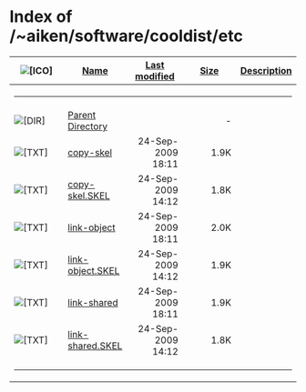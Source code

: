# Index of /~aiken/software/cooldist/etc

<table>
<colgroup>
<col style="width: 20%" />
<col style="width: 20%" />
<col style="width: 20%" />
<col style="width: 20%" />
<col style="width: 20%" />
</colgroup>
<thead>
<tr>
<th><img src="/icons/blank.gif" alt="[ICO]" /></th>
<th><a href="?C=N;O=D">Name</a></th>
<th><a href="?C=M;O=A">Last modified</a></th>
<th><a href="?C=S;O=A">Size</a></th>
<th><a href="?C=D;O=A">Description</a></th>
</tr>
</thead>
<tbody>
<tr>
<th colspan="5"><hr /></th>
</tr>
&#10;<tr>
<td data-valign="top"><img src="/icons/back.gif" alt="[DIR]" /></td>
<td><a href="/~aiken/software/cooldist/">Parent Directory</a></td>
<td> </td>
<td style="text-align: right;">-</td>
<td> </td>
</tr>
<tr>
<td data-valign="top"><img src="/icons/text.gif" alt="[TXT]" /></td>
<td><a href="copy-skel">copy-skel</a></td>
<td style="text-align: right;">24-Sep-2009 18:11</td>
<td style="text-align: right;">1.9K</td>
<td> </td>
</tr>
<tr>
<td data-valign="top"><img src="/icons/text.gif" alt="[TXT]" /></td>
<td><a href="copy-skel.SKEL">copy-skel.SKEL</a></td>
<td style="text-align: right;">24-Sep-2009 14:12</td>
<td style="text-align: right;">1.8K</td>
<td> </td>
</tr>
<tr>
<td data-valign="top"><img src="/icons/text.gif" alt="[TXT]" /></td>
<td><a href="link-object">link-object</a></td>
<td style="text-align: right;">24-Sep-2009 18:11</td>
<td style="text-align: right;">2.0K</td>
<td> </td>
</tr>
<tr>
<td data-valign="top"><img src="/icons/text.gif" alt="[TXT]" /></td>
<td><a href="link-object.SKEL">link-object.SKEL</a></td>
<td style="text-align: right;">24-Sep-2009 14:12</td>
<td style="text-align: right;">1.9K</td>
<td> </td>
</tr>
<tr>
<td data-valign="top"><img src="/icons/text.gif" alt="[TXT]" /></td>
<td><a href="link-shared">link-shared</a></td>
<td style="text-align: right;">24-Sep-2009 18:11</td>
<td style="text-align: right;">1.9K</td>
<td> </td>
</tr>
<tr>
<td data-valign="top"><img src="/icons/text.gif" alt="[TXT]" /></td>
<td><a href="link-shared.SKEL">link-shared.SKEL</a></td>
<td style="text-align: right;">24-Sep-2009 14:12</td>
<td style="text-align: right;">1.8K</td>
<td> </td>
</tr>
<tr>
<td colspan="5"><hr /></td>
</tr>
</tbody>
</table>
